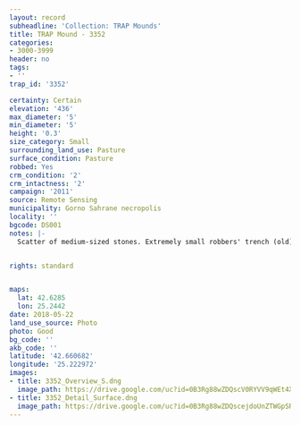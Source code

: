 ```yaml
---
layout: record
subheadline: 'Collection: TRAP Mounds'
title: TRAP Mound - 3352
categories:
- 3000-3999
header: no
tags:
- ''
trap_id: '3352'

certainty: Certain
elevation: '436'
max_diameter: '5'
min_diameter: '5'
height: '0.3'
size_category: Small
surrounding_land_use: Pasture
surface_condition: Pasture
robbed: Yes
crm_condition: '2'
crm_intactness: '2'
campaign: '2011'
source: Remote Sensing
municipality: Gorno Sahrane necropolis
locality: ''
bgcode: DS001
notes: |-
  Scatter of medium-sized stones. Extremely small robbers' trench (old).


rights: standard


maps:
  lat: 42.6285
  lon: 25.2442
date: 2018-05-22
land_use_source: Photo
photo: Good
bg_code: ''
akb_code: ''
latitude: '42.660682'
longitude: '25.222972'
images:
- title: 3352_Overview_S.dng
  image_path: https://drive.google.com/uc?id=0B3Rg88wZDQscV0RYVV9qWEt4X1k
- title: 3352_Detail_Surface.dng
  image_path: https://drive.google.com/uc?id=0B3Rg88wZDQscejdoUnZTWGpSR2c
---
```


